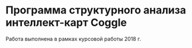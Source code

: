 # Программа структурного анализа интеллект-карт Coggle
Работа выполнена в рамках курсовой работы 2018 г.

